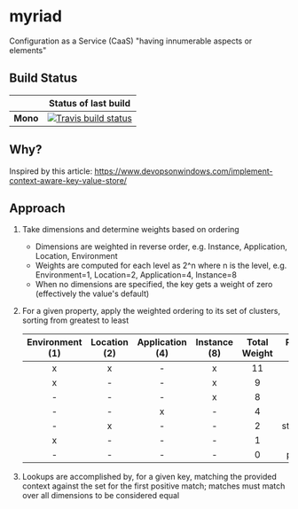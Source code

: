 # myriad
Configuration as a Service (CaaS)
"having innumerable aspects or elements"

## Build Status
|  |  Status of last build |
| :------ | :------: |
| **Mono** | [![Travis build status](https://api.travis-ci.org/mfwilson/myriad.svg?branch=master)](https://api.travis-ci.org/mfwilson/myriad.svg?branch=master) |

## Why?
Inspired by this article:
https://www.devopsonwindows.com/implement-context-aware-key-value-store/

## Approach

1. Take dimensions and determine weights based on ordering
   - Dimensions are weighted in reverse order, e.g. Instance, Application, Location, Environment
   - Weights are computed for each level as 2^n where n is the level,
     e.g. Environment=1, Location=2, Application=4, Instance=8
   - When no dimensions are specified, the key gets a weight of zero (effectively the value's default)
2. For a given property, apply the weighted ordering to its set of clusters, sorting from greatest to least

	| Environment (1) | Location (2) | Application (4) | Instance (8) |  Total Weight | Property  Value |
	|:---------------:|:------------:|:---------------:|:------------:|:-------------:|:---------------:|
	|        x        |       x      |        -        |       x      |            11 | apple           |
	|        x        |       -      |        -        |       x      |             9 | pear            |
	|        -        |       -      |        -        |       x      |             8 | pecan           |
	|        -        |       -      |        x        |       -      |             4 | peach           |
	|        -        |       x      |        -        |       -      |             2 | strawberry      |
	|        x        |       -      |        -        |       -      |             1 | apricot         |
	|        -        |       -      |        -        |       -      |             0 | pumpkin         |

3. Lookups are accomplished by, for a given key, matching the provided context against the set for the first
   positive match; matches must match over all dimensions to be considered equal
   
